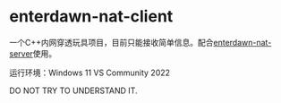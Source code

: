 # enterdawn-nat-client

一个C++内网穿透玩具项目，目前只能接收简单信息。配合[enterdawn-nat-server](https://github.com/enterdawn/enterdawn-nat-server)使用。

运行环境：Windows 11 VS Community 2022 

DO NOT TRY TO UNDERSTAND IT.
